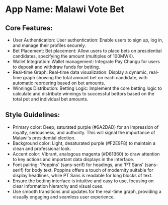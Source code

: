 # **App Name**: Malawi Vote Bet

## Core Features:

- User Authentication: User authentication: Enable users to sign up, log in, and manage their profiles securely.
- Bet Placement: Bet placement: Allow users to place bets on presidential candidates, specifying the amount (multiples of 100MWK).
- Wallet Integration: Wallet management: Integrate Pay Changu for users to deposit and withdraw funds for betting.
- Real-time Graph: Real-time data visualization: Display a dynamic, real-time graph showing the total amount bet on each candidate, with automatic reordering based on bet amounts.
- Winnings Distribution: Betting Logic: Implement the core betting logic to calculate and distribute winnings to successful bettors based on the total pot and individual bet amounts.

## Style Guidelines:

- Primary color: Deep, saturated purple (#6A2DAD) for an impression of royalty, seriousness, and authority. This will signal the importance of Malawi's presidential election.
- Background color: Light, desaturated purple (#F2E9F8) to maintain a clean and professional look.
- Accent color: Vibrant, analogous magenta (#D81B60) to draw attention to key actions and important data displays in the interface.
- Font pairing: 'Poppins' (sans-serif) for headings, and 'PT Sans' (sans-serif) for body text. Poppins offers a touch of modernity suitable for display headlines, while PT Sans is readable for long blocks of text.
- Ensure the betting interface is intuitive and easy to use, focusing on clear information hierarchy and visual cues.
- Use smooth transitions and updates for the real-time graph, providing a visually engaging and seamless user experience.